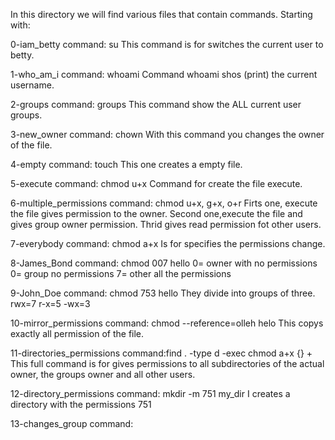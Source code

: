 In this directory we will find various files that contain commands.
Starting with:

0-iam_betty
command: su
This command is for switches the current user to betty.

1-who_am_i
command: whoami
Command whoami shos (print) the current username.

2-groups
command: groups
This command show the ALL current user groups.

3-new_owner
command: chown
With this command you changes the owner of the file.

4-empty
command: touch
This one creates a empty file.

5-execute
command: chmod u+x
Command for create the file execute.

6-multiple_permissions
command: chmod u+x, g+x, o+r
Firts one, execute the file gives permission to the owner. Second one,execute the file and gives group owner permission. Thrid gives read permission fot other users.

7-everybody
command: chmod a+x
Is for specifies the permissions change.

8-James_Bond
command: chmod 007 hello
0= owner with no permissions
0= group no permissions
7= other all the permissions

9-John_Doe
command: chmod 753 hello
They divide into groups of three.
rwx=7
r-x=5
-wx=3

10-mirror_permissions
command: chmod --reference=olleh helo
This copys exactly all permission of the file.

11-directories_permissions
command:find . -type d -exec chmod a+x {} +
This full command is for gives permissions to all subdirectories of the actual owner, the groups owner and all other users.

12-directory_permissions
command: mkdir -m 751 my_dir
I creates a directory with the permissions 751

13-changes_group
command: